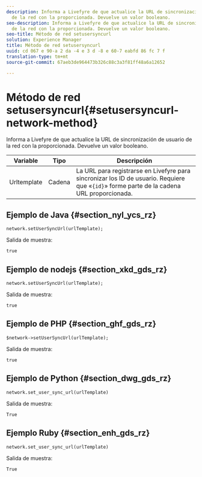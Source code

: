 ```yaml
---
description: Informa a Livefyre de que actualice la URL de sincronización de usuario
  de la red con la proporcionada. Devuelve un valor booleano.
seo-description: Informa a Livefyre de que actualice la URL de sincronización de usuario
  de la red con la proporcionada. Devuelve un valor booleano.
seo-title: Método de red setusersyncurl
solution: Experience Manager
title: Método de red setusersyncurl
uuid: cd 067 e 90-a 2 da -4 e 3 d -8 e 60-7 eabfd 86 fc 7 f
translation-type: tm+mt
source-git-commit: 67aeb3de964473b326c88c3a3f81ff48a6a12652

---
```



# Método de red setusersyncurl{#setusersyncurl-network-method}

Informa a Livefyre de que actualice la URL de sincronización de usuario de la red con la proporcionada. Devuelve un valor booleano.

| Variable | Tipo | Descripción |
|--- |--- |--- |
| Urltemplate | Cadena | La URL para registrarse en Livefyre para sincronizar los ID de usuario. Requiere que «`{id}`» forme parte de la cadena URL proporcionada. |

## Ejemplo de Java {#section_nyl_ycs_rz}

```
network.setUserSyncUrl(urlTemplate); 
```

Salida de muestra:

```
true
```

## Ejemplo de nodejs {#section_xkd_gds_rz}

```
network.setUserSyncUrl(urlTemplate); 
```

Salida de muestra:

```
true
```

## Ejemplo de PHP {#section_ghf_gds_rz}

```
$network->setUserSyncUrl(urlTemplate); 
```

Salida de muestra:

```
true
```

## Ejemplo de Python {#section_dwg_gds_rz}

```
network.set_user_sync_url(urlTemplate) 
```

Salida de muestra:

```
True
```

## Ejemplo Ruby {#section_enh_gds_rz}

```
network.set_user_sync_url(urlTemplate) 
```

Salida de muestra:

```
True
```
